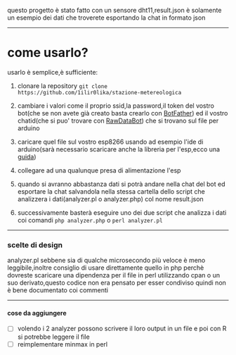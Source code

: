 questo progetto è stato fatto con un sensore dht11,result.json è solamente un esempio dei dati che troverete esportando la chat in formato json 

----------------------------------
# come usarlo?
usarlo è semplice,è sufficiente:

1. clonare la repository
`git clone https://github.com/1ilir0lika/stazione-metereologica`

2. cambiare i valori come il proprio ssid,la password,il token del vostro bot(che se non avete già creato basta crearlo con [BotFather](https://t.me/botfather)) ed il vostro chatid(che si puo' trovare con [RawDataBot](https://t.me/RawDataBot)) che si trovano sul file per arduino

3. caricare quel file sul vostro esp8266 usando ad esempio l'ide di arduino(sarà necessario scaricare anche la libreria per l'esp,ecco una [guida]( https://randomnerdtutorials.com/how-to-install-esp8266-board-arduino-ide/))

4. collegare ad una qualunque presa di alimentazione l'esp 

5. quando si avranno abbastanza dati si potrà andare nella chat del bot ed esportare la chat salvandola nella stessa cartella dello script che analizzera i dati(analyzer.pl o analyzer.php) col nome result.json

6. successivamente basterà eseguire uno dei due script che analizza i dati coi comandi
`php analyzer.php`
o
`perl analyzer.pl` 

----------------------------------

### scelte di design
analyzer.pl sebbene sia di qualche microsecondo più veloce è meno leggibile,inoltre consiglio di usare direttamente quello in php perchè dovreste scaricare una dipendenza per il file in perl utilizzando cpan o un suo derivato,questo codice non era pensato per esser condiviso quindi non è bene documentato coi commenti


----------------------------------

#### cose da aggiungere
-[ ] volendo i 2 analyzer possono scrivere il loro output in un file e poi con R si potrebbe leggere il file
-[ ] reimplementare minmax in perl
